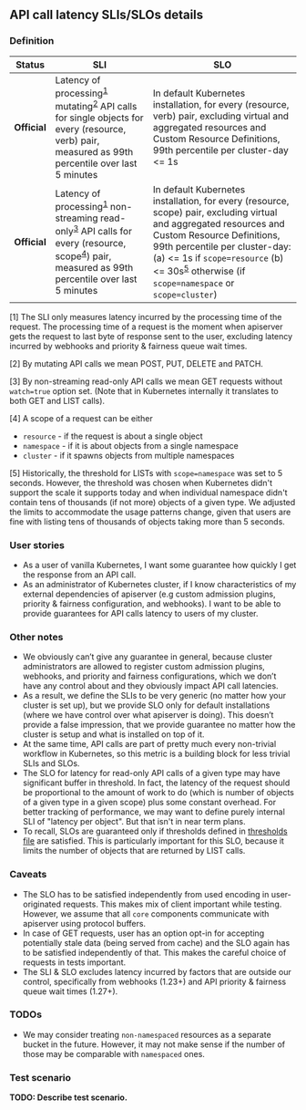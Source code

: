 ## API call latency SLIs/SLOs details

### Definition

| Status | SLI | SLO |
| --- | --- | --- |
| __Official__ | Latency of processing<sup>[1](#footnote1)</sup> mutating<sup>[2](#footnote2)</sup> API calls for single objects for every (resource, verb) pair, measured as 99th percentile over last 5 minutes | In default Kubernetes installation, for every (resource, verb) pair, excluding virtual and aggregated resources and Custom Resource Definitions, 99th percentile per cluster-day <= 1s |
| __Official__ | Latency of processing<sup>[1](#footnote1)</sup> non-streaming read-only<sup>[3](#footnote3)</sup> API calls for every (resource, scope<sup>[4](#footnote4)</sup>) pair, measured as 99th percentile over last 5 minutes | In default Kubernetes installation, for every (resource, scope) pair, excluding virtual and aggregated resources and Custom Resource Definitions, 99th percentile per cluster-day: (a) <= 1s if `scope=resource` (b) <= 30s<sup>[5](#footnote5)</sup> otherwise (if `scope=namespace` or `scope=cluster`) |

<a name="footnote1">\[1\]</a> The SLI only measures latency incurred by the processing
time of the request. The processing time of a request is the moment when apiserver gets
the request to last byte of response sent to the user, excluding latency incurred by
webhooks and priority & fairness queue wait times.

<a name="footnote2">\[2\]</a> By mutating API calls we mean POST, PUT, DELETE
and PATCH.

<a name="footnote3">\[3\]</a> By non-streaming read-only API calls we mean GET
requests without `watch=true` option set. (Note that in Kubernetes internally
it translates to both GET and LIST calls).

<a name="footnote4">\[4\]</a> A scope of a request can be either
- `resource` - if the request is about a single object
- `namespace` - if it is about objects from a single namespace
- `cluster` - if it spawns objects from multiple namespaces

<a name="footnote5">\[5\]</a> Historically, the threshold for LISTs with
`scope=namespace` was set to 5 seconds. However, the threshold was chosen when
Kubernetes didn't support the scale it supports today and when individual
namespace didn't contain tens of thousands (if not more) objects of a given
type. We adjusted the limits to accommodate the usage patterns change, given
that users are fine with listing tens of thousands of objects taking more than
5 seconds.

### User stories
- As a user of vanilla Kubernetes, I want some guarantee how quickly I get the
response from an API call.
- As an administrator of Kubernetes cluster, if I know characteristics of my
external dependencies of apiserver (e.g custom admission plugins, priority
& fairness configuration, and webhooks). I want to be able to provide
guarantees for API calls latency to users of my cluster.

### Other notes
- We obviously can’t give any guarantee in general, because cluster
administrators are allowed to register custom admission plugins, webhooks,
and priority and fairness configurations, which we don’t have any control
about and they obviously impact API call latencies.
- As a result, we define the SLIs to be very generic (no matter how your
cluster is set up), but we provide SLO only for default installations (where we
have control over what apiserver is doing). This doesn’t provide a false
impression, that we provide guarantee no matter how the cluster is setup and
what is installed on top of it.
- At the same time, API calls are part of pretty much every non-trivial workflow
in Kubernetes, so this metric is a building block for less trivial SLIs and
SLOs.
- The SLO for latency for read-only API calls of a given type may have significant
buffer in threshold. In fact, the latency of the request should be proportional to
the amount of work to do (which is number of objects of a given type in a given
scope) plus some constant overhead. For better tracking of performance, we
may want to define purely internal SLI of "latency per object". But that
isn't in near term plans.
- To recall, SLOs are guaranteed only if thresholds defined in [thresholds file][]
are satisfied. This is particularly important for this SLO, because it limits
the number of objects that are returned by LIST calls.

[thresholds file]: https://github.com/kubernetes/community/blob/master/sig-scalability/configs-and-limits/thresholds.md

### Caveats
- The SLO has to be satisfied independently from used encoding in user-originated
requests. This makes mix of client important while testing. However, we assume
that all `core` components communicate with apiserver using protocol buffers.
- In case of GET requests, user has an option opt-in for accepting potentially
stale data (being served from cache) and the SLO again has to be satisfied
independently of that. This makes the careful choice of requests in tests
important.
- The SLI & SLO excludes latency incurred by factors that are outside our control, specifically
from webhooks (1.23+) and API priority & fairness queue wait times (1.27+).

### TODOs
- We may consider treating `non-namespaced` resources as a separate bucket in
the future. However, it may not make sense if the number of those may be
comparable with `namespaced` ones.

### Test scenario

__TODO: Describe test scenario.__
